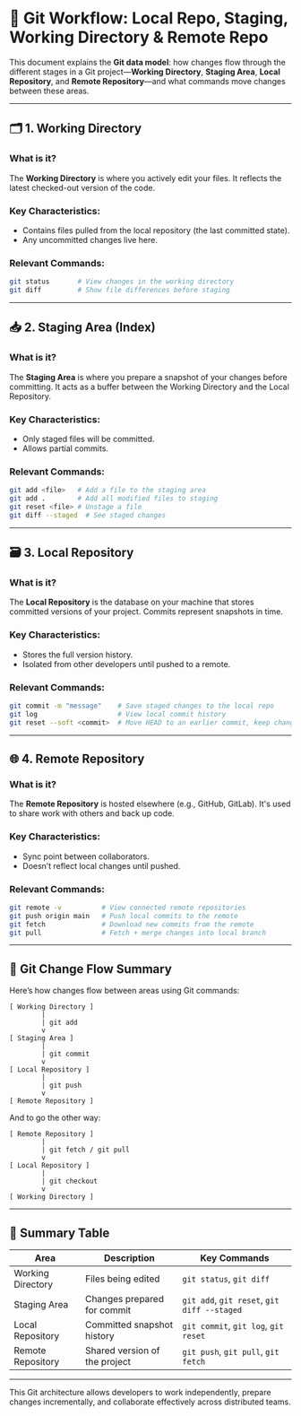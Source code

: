 
# 🔁 Git Workflow: Local Repo, Staging, Working Directory & Remote Repo

This document explains the **Git data model**: how changes flow through the different stages in a Git project—**Working Directory**, **Staging Area**, **Local Repository**, and **Remote Repository**—and what commands move changes between these areas.

---

## 🗂️ 1. Working Directory

### What is it?
The **Working Directory** is where you actively edit your files. It reflects the latest checked-out version of the code.

### Key Characteristics:
- Contains files pulled from the local repository (the last committed state).
- Any uncommitted changes live here.

### Relevant Commands:
```bash
git status       # View changes in the working directory
git diff         # Show file differences before staging
```

---

## 📥 2. Staging Area (Index)

### What is it?
The **Staging Area** is where you prepare a snapshot of your changes before committing. It acts as a buffer between the Working Directory and the Local Repository.

### Key Characteristics:
- Only staged files will be committed.
- Allows partial commits.

### Relevant Commands:
```bash
git add <file>   # Add a file to the staging area
git add .        # Add all modified files to staging
git reset <file> # Unstage a file
git diff --staged  # See staged changes
```

---

## 🗃️ 3. Local Repository

### What is it?
The **Local Repository** is the database on your machine that stores committed versions of your project. Commits represent snapshots in time.

### Key Characteristics:
- Stores the full version history.
- Isolated from other developers until pushed to a remote.

### Relevant Commands:
```bash
git commit -m "message"    # Save staged changes to the local repo
git log                    # View local commit history
git reset --soft <commit>  # Move HEAD to an earlier commit, keep changes staged
```

---

## 🌐 4. Remote Repository

### What is it?
The **Remote Repository** is hosted elsewhere (e.g., GitHub, GitLab). It's used to share work with others and back up code.

### Key Characteristics:
- Sync point between collaborators.
- Doesn’t reflect local changes until pushed.

### Relevant Commands:
```bash
git remote -v          # View connected remote repositories
git push origin main   # Push local commits to the remote
git fetch              # Download new commits from the remote
git pull               # Fetch + merge changes into local branch
```

---

## 🔄 Git Change Flow Summary

Here’s how changes flow between areas using Git commands:

```text
[ Working Directory ]
        |
        | git add
        v
[ Staging Area ]
        |
        | git commit
        v
[ Local Repository ]
        |
        | git push
        v
[ Remote Repository ]
```

And to go the other way:

```text
[ Remote Repository ]
        |
        | git fetch / git pull
        v
[ Local Repository ]
        |
        | git checkout
        v
[ Working Directory ]
```

---

## 🧠 Summary Table

| Area              | Description                             | Key Commands                            |
|-------------------|-----------------------------------------|------------------------------------------|
| Working Directory | Files being edited                      | `git status`, `git diff`                 |
| Staging Area      | Changes prepared for commit             | `git add`, `git reset`, `git diff --staged` |
| Local Repository  | Committed snapshot history              | `git commit`, `git log`, `git reset`     |
| Remote Repository | Shared version of the project           | `git push`, `git pull`, `git fetch`      |

---

This Git architecture allows developers to work independently, prepare changes incrementally, and collaborate effectively across distributed teams.
